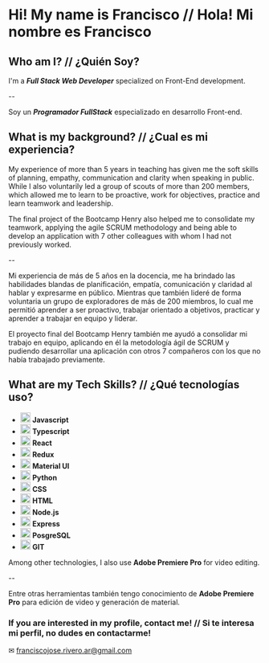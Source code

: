 # Hi! My name is Francisco // Hola! Mi nombre es Francisco

## Who am I? // ¿Quién Soy?
I'm a _**Full Stack Web Developer**_ specialized on Front-End development.

--

Soy un _**Programador FullStack**_ especializado en desarrollo Front-end.

## What is my background? // ¿Cual es mi experiencia?
My experience of more than 5 years in teaching has given me the soft skills of planning, empathy, communication and clarity when speaking in public. While I also voluntarily led a group of scouts of more than 200 members, which allowed me to learn to be proactive, work for objectives, practice and learn teamwork and leadership.

The final project of the Bootcamp Henry also helped me to consolidate my teamwork, applying the agile SCRUM methodology and being able to develop an application with 7 other colleagues with whom I had not previously worked.

--

Mi experiencia de más de 5 años en la docencia, me ha brindado las habilidades blandas de planificación, empatía, comunicación y claridad al hablar y expresarme en público. Mientras que también lideré de forma voluntaria un grupo de exploradores de más de 200 miembros, lo cual me permitió aprender a ser proactivo, trabajar orientado a objetivos, practicar y aprender a trabajar en equipo y liderar.

El proyecto final del Bootcamp Henry también me ayudó a consolidar mi trabajo en equipo, aplicando en él la metodología ágil de SCRUM y pudiendo desarrollar una aplicación con otros 7 compañeros con los que no había trabajado previamente.

## What are my Tech Skills? // ¿Qué tecnologías uso?

-  <img src="https://upload.wikimedia.org/wikipedia/commons/6/6a/JavaScript-logo.png" alt="Icon" width="20"> **Javascript**
-  <img src="https://upload.wikimedia.org/wikipedia/commons/thumb/4/4c/Typescript_logo_2020.svg/2048px-Typescript_logo_2020.svg.png" alt="Icon" width="20"> **Typescript**
- <img src="https://upload.wikimedia.org/wikipedia/commons/thumb/a/a7/React-icon.svg/2300px-React-icon.svg.png" alt="Icon" width="20"> **React** 
-  <img src="https://seeklogo.com/images/R/redux-logo-9CA6836C12-seeklogo.com.png" alt="Icon" width="20"> **Redux**
-  <img src="https://seeklogo.com/images/M/mui-logo-56F171E991-seeklogo.com.png" alt="Icon" width="20"> **Material UI**
-  <img src="https://seeklogo.com/images/P/python-logo-A32636CAA3-seeklogo.com.png" alt="Icon" width="20"> **Python**
-  <img src="https://upload.wikimedia.org/wikipedia/commons/thumb/6/62/CSS3_logo.svg/800px-CSS3_logo.svg.png" alt="Icon" width="20"> **CSS**
-  <img src="https://cdn-icons-png.flaticon.com/512/732/732212.png" alt="Icon" width="20"> **HTML**
- <img src="https://camo.githubusercontent.com/ad23f218338fb332b15bf837b6f458654b86254955cf9b505498de75b0f1a8ac/68747470733a2f2f6d6964752e6465762f696d616765732f746167732f6e6f64652e706e67" alt="Icon" width="20"> **Node.js**
-  <img src="https://camo.githubusercontent.com/f1f8876d2ac3275f78669101a03a6a82d72bbe6fbc5a5dc09b4b6110f6ce66b1/68747470733a2f2f6164776172652d746563686e6f6c6f676965732e73332e616d617a6f6e6177732e636f6d2f75706c6f6164732f746563686e6f6c6f67792f7468756d626e61696c2f32302f657870726573732d6a732e706e67" alt="Icon" width="20"> **Express**
-  <img src="https://cdn.icon-icons.com/icons2/2699/PNG/512/postgresql_src_logo_icon_170834.png" alt="Icon" width="20"> **PosgreSQL**
-  <img src="https://git-scm.com/images/logos/downloads/Git-Icon-1788C.png" alt="Icon" width="20"> **GIT**

Among other technologies, I also use **Adobe Premiere Pro** for video editing.

--

Entre otras herramientas también tengo conocimiento de **Adobe Premiere Pro** para edición de video y generación de material.

### If you are interested in my profile, contact me! // Si te interesa mi perfil, no dudes en contactarme!

✉ franciscojose.rivero.ar@gmail.com


<!--
**riverofrancisco/riverofrancisco** is a ✨ _special_ ✨ repository because its `README.md` (this file) appears on your GitHub profile.

Here are some ideas to get you started:

- 🔭 I’m currently working on ...
- 🌱 I’m currently learning ...
- 👯 I’m looking to collaborate on ...
- 🤔 I’m looking for help with ...
- 💬 Ask me about ...
- 📫 How to reach me: ...
- 😄 Pronouns: ...
- ⚡ Fun fact: ...
-->
